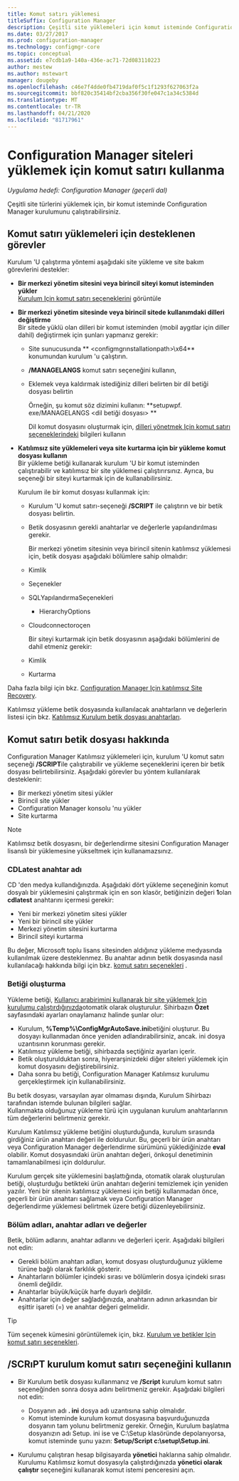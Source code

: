 ```yaml
---
title: Komut satırı yüklemesi
titleSuffix: Configuration Manager
description: Çeşitli site yüklemeleri için komut isteminde Configuration Manager kurulumunu çalıştırmayı öğrenin.
ms.date: 03/27/2017
ms.prod: configuration-manager
ms.technology: configmgr-core
ms.topic: conceptual
ms.assetid: e7cdb1a9-140a-436e-ac71-72d083110223
author: mestew
ms.author: mstewart
manager: dougeby
ms.openlocfilehash: c46e7f4dde0fb4719daf0f5c1f1293f627063f2a
ms.sourcegitcommit: bbf820c35414bf2cba356f30fe047c1a34c5384d
ms.translationtype: MT
ms.contentlocale: tr-TR
ms.lasthandoff: 04/21/2020
ms.locfileid: "81717961"
---
```

# <a name="use-a-command-line-to-install-configuration-manager-sites"></a>Configuration Manager siteleri yüklemek için komut satırı kullanma

*Uygulama hedefi: Configuration Manager (geçerli dal)*

 Çeşitli site türlerini yüklemek için, bir komut isteminde Configuration Manager kurulumunu çalıştırabilirsiniz.

## <a name="supported-tasks-for-command-line-installations"></a>Komut satırı yüklemeleri için desteklenen görevler
 Kurulum 'U çalıştırma yöntemi aşağıdaki site yükleme ve site bakım görevlerini destekler:

- **Bir merkezi yönetim sitesini veya birincil siteyi komut isteminden yükler**  
  [Kurulum Için komut satırı seçeneklerini](../../../../core/servers/deploy/install/command-line-options-for-setup.md) görüntüle

- **Bir merkezi yönetim sitesinde veya birincil sitede kullanımdaki dilleri değiştirme**  
   Bir sitede yüklü olan dilleri bir komut isteminden (mobil aygıtlar için diller dahil) değiştirmek için şunları yapmanız gerekir:  

  - Site sunucusunda ** &lt;configmgrınstallationpath\>\x64** konumundan kurulum 'u çalıştırın.
  - **/MANAGELANGS** komut satırı seçeneğini kullanın,
  - Eklemek veya kaldırmak istediğiniz dilleri belirten bir dil betiği dosyası belirtin  

    Örneğin, şu komut söz dizimini kullanın: **setupwpf. exe/MANAGELANGS &lt;dil betiği dosyası\> **  

    Dil komut dosyasını oluşturmak için, [dilleri yönetmek Için komut satırı seçeneklerindeki](../../../../core/servers/deploy/install/command-line-options-for-setup.md#bkmk_Lang) bilgileri kullanın  

- **Katılımsız site yüklemeleri veya site kurtarma için bir yükleme komut dosyası kullanın**  
   Bir yükleme betiği kullanarak kurulum 'U bir komut isteminden çalıştırabilir ve katılımsız bir site yüklemesi çalıştırırsınız. Ayrıca, bu seçeneği bir siteyi kurtarmak için de kullanabilirsiniz.    

   Kurulum ile bir komut dosyası kullanmak için:  

  - Kurulum 'U komut satırı-seçeneği **/SCRIPT** ile çalıştırın ve bir betik dosyası belirtin.  

  - Betik dosyasının gerekli anahtarlar ve değerlerle yapılandırılması gerekir.  

    Bir merkezi yönetim sitesinin veya birincil sitenin katılımsız yüklemesi için, betik dosyası aşağıdaki bölümlere sahip olmalıdır:  

  - Kimlik    
  - Seçenekler    
  - SQLYapılandırmaSeçenekleri    
    -   HierarchyOptions    
  - Cloudconnectoroçen   

    Bir siteyi kurtarmak için betik dosyasının aşağıdaki bölümlerini de dahil etmeniz gerekir:  

  - Kimlik  
  - Kurtarma

Daha fazla bilgi için bkz. [Configuration Manager Için katılımsız Site Recovery](../../manage/unattended-recovery.md).  

Katılımsız yükleme betik dosyasında kullanılacak anahtarların ve değerlerin listesi için bkz. [Katılımsız Kurulum betik dosyası anahtarları](../../../../core/servers/deploy/install/command-line-options-for-setup.md#bkmk_Unattended).  

## <a name="about-the-command-line-script-file"></a>Komut satırı betik dosyası hakkında  
 Configuration Manager Katılımsız yüklemeleri için, kurulum 'U komut satırı seçeneği **/SCRIPT**ile çalıştırabilir ve yükleme seçeneklerini içeren bir betik dosyası belirtebilirsiniz. Aşağıdaki görevler bu yöntem kullanılarak desteklenir:  

-   Bir merkezi yönetim sitesi yükler  
-   Birincil site yükler  
-   Configuration Manager konsolu 'nu yükler  
-   Site kurtarma  

> [!NOTE]  
>  Katılımsız betik dosyasını, bir değerlendirme sitesini Configuration Manager lisanslı bir yüklemesine yükseltmek için kullanamazsınız.  

### <a name="the-cdlatest-key-name"></a>CDLatest anahtar adı
CD 'den medya kullandığınızda. Aşağıdaki dört yükleme seçeneğinin komut dosyalı bir yüklemesini çalıştırmak için en son klasör, betiğinizin değeri **1**olan **cdlatest** anahtarını içermesi gerekir:
- Yeni bir merkezi yönetim sitesi yükler
- Yeni bir birincil site yükler
- Merkezi yönetim sitesini kurtarma
- Birincil siteyi kurtarma

Bu değer, Microsoft toplu lisans sitesinden aldığınız yükleme medyasında kullanılmak üzere desteklenmez.
Bu anahtar adının betik dosyasında nasıl kullanılacağı hakkında bilgi için bkz. [komut satırı seçenekleri](command-line-options-for-setup.md) .



### <a name="create-the-script"></a>Betiği oluşturma
Yükleme betiği, [Kullanıcı arabirimini kullanarak bir site yüklemek Için kurulumu çalıştırdığınızda](../../../../core/servers/deploy/install/use-the-setup-wizard-to-install-sites.md)otomatik olarak oluşturulur.  Sihirbazın **Özet** sayfasındaki ayarları onaylamanız halinde şunlar olur:  

-   Kurulum, **%Temp%\ConfigMgrAutoSave.ini**betiğini oluşturur.  Bu dosyayı kullanmadan önce yeniden adlandırabilirsiniz, ancak. ini dosya uzantısının korunması gerekir.  
-   Katılımsız yükleme betiği, sihirbazda seçtiğiniz ayarları içerir.  
-   Betik oluşturulduktan sonra, hiyerarşinizdeki diğer siteleri yüklemek için komut dosyasını değiştirebilirsiniz.  
-   Daha sonra bu betiği, Configuration Manager Katılımsız kurulumu gerçekleştirmek için kullanabilirsiniz.  

Bu betik dosyası, varsayılan ayar olmaması dışında, Kurulum Sihirbazı tarafından istemde bulunan bilgileri sağlar.   
Kullanmakta olduğunuz yükleme türü için uygulanan kurulum anahtarlarının tüm değerlerini belirtmeniz gerekir.   

Kurulum Katılımsız yükleme betiğini oluşturduğunda, kurulum sırasında girdiğiniz ürün anahtarı değeri ile doldurulur. Bu, geçerli bir ürün anahtarı veya Configuration Manager değerlendirme sürümünü yüklediğinizde **eval** olabilir. Komut dosyasındaki ürün anahtarı değeri, önkoşul denetiminin tamamlanabilmesi için doldurulur.   

Kurulum gerçek site yüklemesini başlattığında, otomatik olarak oluşturulan betiği, oluşturduğu betikteki ürün anahtarı değerini temizlemek için yeniden yazılır. Yeni bir sitenin katılımsız yüklemesi için betiği kullanmadan önce, geçerli bir ürün anahtarı sağlamak veya Configuration Manager değerlendirme yüklemesi belirtmek üzere betiği düzenleyebilirsiniz.  

### <a name="section-names-key-names-and-values"></a>Bölüm adları, anahtar adları ve değerler
Betik, bölüm adlarını, anahtar adlarını ve değerleri içerir. Aşağıdaki bilgileri not edin:
-   Gerekli bölüm anahtarı adları, komut dosyası oluşturduğunuz yükleme türüne bağlı olarak farklılık gösterir.
-   Anahtarların bölümler içindeki sırası ve bölümlerin dosya içindeki sırası önemli değildir.     
-   Anahtarlar büyük/küçük harfe duyarlı değildir.  
-   Anahtarlar için değer sağladığınızda, anahtarın adının arkasından bir eşittir işareti (=) ve anahtar değeri gelmelidir.    

> [!TIP]  
>  Tüm seçenek kümesini görüntülemek için, bkz. [Kurulum ve betikler Için komut satırı seçenekleri](../../../../core/servers/deploy/install/command-line-options-for-setup.md).  

## <a name="use-the-script-setup-command-line-option"></a>/SCRıPT kurulum komut satırı seçeneğini kullanın

-   Bir Kurulum betik dosyası kullanmanız ve **/Script** kurulum komut satırı seçeneğinden sonra dosya adını belirtmeniz gerekir. Aşağıdaki bilgileri not edin:   
    -   Dosyanın adı **. ini** dosya adı uzantısına sahip olmalıdır.  
    -   Komut isteminde kurulum komut dosyasına başvurduğunuzda dosyanın tam yolunu belirtmeniz gerekir. Örneğin, Kurulum başlatma dosyanızın adı Setup. ini ise ve C:\Setup klasöründe depolanıyorsa, komut isteminde şunu yazın: **Setup/Script c:\setup\Setup.ini**.  

-   Kurulumu çalıştıran hesap bilgisayarda **yönetici** haklarına sahip olmalıdır. Kurulumu Katılımsız komut dosyasıyla çalıştırdığınızda **yönetici olarak çalıştır** seçeneğini kullanarak komut istemi penceresini açın.   
